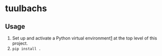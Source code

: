 # tuulbachs

## Usage

1. Set up and activate a Python virtual environment[1] at the top level of this project.
1. `pip install .`

[1]: https://docs.python.org/3/tutorial/venv.html
